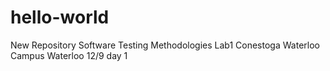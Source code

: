 # hello-world
New Repository
Software Testing Methodologies Lab1
Conestoga Waterloo Campus
Waterloo 12/9
day 1
